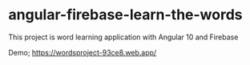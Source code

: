 # angular-firebase-learn-the-words
This project is word learning application with Angular 10 and Firebase

Demo;
https://wordsproject-93ce8.web.app/
